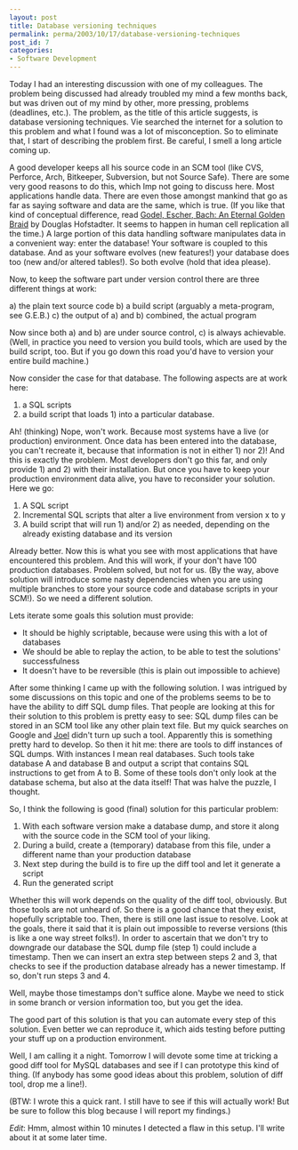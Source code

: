 ```yaml
---
layout: post
title: Database versioning techniques
permalink: perma/2003/10/17/database-versioning-techniques
post_id: 7
categories:
- Software Development
---
```


Today I had an interesting discussion with one of my colleagues. The problem being discussed had already troubled my mind a few months back, but was driven out of my mind by other, more pressing, problems (deadlines, etc.). The problem, as the title of this article suggests, is database versioning techniques. Vie searched the internet for a solution to this problem and what I found was a lot of misconception. So to eliminate that, I start of describing the problem first. Be careful, I smell a long article coming up.

A good developer keeps all his source code in an SCM tool (like CVS, Perforce, Arch, Bitkeeper, Subversion, but not Source Safe). There are some very good reasons to do this, which Imp not going to discuss here. Most applications handle data. There are even those amongst mankind that go as far as saying software and data are the same, which is true. (If you like that kind of conceptual difference, read [Godel, Escher, Bach: An Eternal Golden Braid](http:/www.amazon.com/exec/obidos/tg/detail/-/0465026567/qid=1066342116) by Douglas Hofstadter. It seems to happen in human cell replication all the time.) A large portion of this data handling software manipulates data in a convenient way: enter the database! Your software is coupled to this database. And as your software evolves (new features!) your database does too (new and/or altered tables!). So both evolve (hold that idea please).

Now, to keep the software part under version control there are three different things at work:

a) the plain text source code
b) a build script (arguably a meta-program, see G.E.B.)
c) the output of a) and b) combined, the actual program

Now since both a) and b) are under source control, c) is always achievable. (Well, in practice you need to version you build tools, which are used by the build script, too. But if you go down this road you'd have to version your entire build machine.)

Now consider the case for that database. The following aspects are at work here:

1. a SQL scripts
2. a build script that loads 1) into a particular database.

Ah! (thinking) Nope, won't work. Because most systems have a live (or production) environment. Once data has been entered into the database, you can't recreate it, because that information is not in either 1) nor 2)! And this is exactly the problem. Most developers don't go this far, and only provide 1) and 2) with their installation. But once you have to keep your production environment data alive, you have to reconsider your solution. Here we go:

1. A SQL script
2. Incremental SQL scripts that alter a live environment from version x to y
3. A build script that will run 1) and/or 2) as needed, depending on the already existing database and its version

Already better. Now this is what you see with most applications that have encountered this problem. And this will work, if your don't have 100 production databases. Problem solved, but not for us. (By the way, above solution will introduce some nasty dependencies when you are using multiple branches to store your source code and database scripts in your SCM!). So we need a different solution.

Lets iterate some goals this solution must provide:

 * It should be highly scriptable, because were using this with a lot of databases
 * We should be able to replay the action, to be able to test the solutions' successfulness
 * It doesn't have to be reversible (this is plain out impossible to achieve)

After some thinking I came up with the following solution. I was intrigued by some discussions on this topic and one of the problems seems to be to have the ability to diff SQL dump files. That people are looking at this for their solution to this problem is pretty easy to see: SQL dump files can be stored in an SCM tool like any other plain text file. But my quick searches on Google and [Joel](http:/www.joelonsoftware.com/) didn't turn up such a tool. Apparently this is something pretty hard to develop. So then it hit me: there are tools to diff instances of SQL dumps. With instances I mean real databases. Such tools take database A and database B and output a script that contains SQL instructions to get from A to B. Some of these tools don't only look at the database schema, but also at the data itself! That was halve the puzzle, I thought.

So, I think the following is good (final) solution for this particular problem:

1. With each software version make a database dump, and store it along with the source code in the SCM tool of your liking.
2. During a build, create a (temporary) database from this file, under a different name than your production database
3. Next step during the build is to fire up the diff tool and let it generate a script
4. Run the generated script

Whether this will work depends on the quality of the diff tool, obviously. But those tools are not unheard of. So there is a good chance that they exist, hopefully scriptable too. Then, there is still one last issue to resolve. Look at the goals, there it said that it is plain out impossible to reverse versions (this is like a one way street folks!). In order to ascertain that we don't try to downgrade our database the SQL dump file (step 1) could include a timestamp. Then we can insert an extra step between steps 2 and 3, that checks to see if the production database already has a newer timestamp. If so, don't run steps 3 and 4.

Well, maybe those timestamps don't suffice alone. Maybe we need to stick in some branch or version information too, but you get the idea.

The good part of this solution is that you can automate every step of this solution. Even better we can reproduce it, which aids testing before putting your stuff up on a production environment.

Well, I am calling it a night. Tomorrow I will devote some time at tricking a good diff tool for MySQL databases and see if I can prototype this kind of thing. (If anybody has some good ideas about this problem, solution of diff tool, drop me a line!).

(BTW: I wrote this a quick rant. I still have to see if this will actually work! But be sure to follow this blog because I will report my findings.)

*Edit*: Hmm, almost within 10 minutes I detected a flaw in this setup. I'll write about it at some later time.
